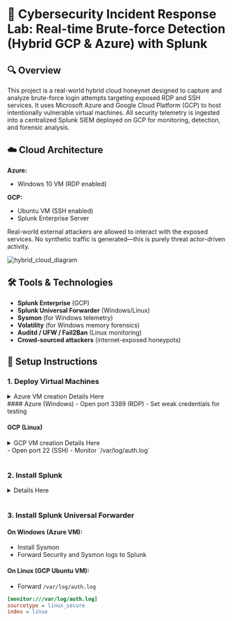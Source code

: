 # 🔐 Cybersecurity Incident Response Lab: Real-time Brute-force Detection (Hybrid GCP & Azure) with Splunk

## 🔍 Overview

This project is a real-world hybrid cloud honeynet designed to capture and analyze brute-force login attempts targeting exposed RDP and SSH services. It uses Microsoft Azure and Google Cloud Platform (GCP) to host intentionally vulnerable virtual machines. All security telemetry is ingested into a centralized Splunk SIEM deployed on GCP for monitoring, detection, and forensic analysis.
## ☁️ Cloud Architecture

**Azure:**
- Windows 10 VM (RDP enabled)

**GCP:**
- Ubuntu VM (SSH enabled)
- Splunk Enterprise Server

Real-world external attackers are allowed to interact with the exposed services. No synthetic traffic is generated—this is purely threat actor-driven activity.


![hybrid_cloud_diagram](https://github.com/user-attachments/assets/2a054a08-06b1-43da-9c97-6da242556081)



## 🛠 Tools & Technologies

- **Splunk Enterprise** (GCP)
- **Splunk Universal Forwarder** (Windows/Linux)
- **Sysmon** (for Windows telemetry)
- **Volatility** (for Windows memory forensics)
- **Auditd / UFW / Fail2Ban** (Linux monitoring)
- **Crowd-sourced attackers** (internet-exposed honeypots)

## 🔧 Setup Instructions

### 1. Deploy Virtual Machines
    
  <details><summary>Azure VM creation Details Here</summary>
# Azure VM Creation Guide

This guide provides step-by-step instructions for creating a Virtual Machine (VM) in Azure using the Azure Portal. Each step includes images for better visualization.

## Step 1: Log in to the Azure Portal
1. **Open your web browser** and navigate to the 

2. **Sign in** with your Azure account credentials.

---

## Step 2: Create a New Resource
1. On the Azure Portal dashboard, click on **"Create a resource"** in the left-hand menu.



2. In the "Search the Marketplace" box, type **"Virtual Machine"** and select **"Virtual Machine"** from the dropdown options.

   <img width="689" alt="Screenshot 2024-10-26 181711" src="https://github.com/user-attachments/assets/0194a6e9-9626-4f80-9841-6a45570312a2">


---

## Step 3: Configure Basic Settings
1. **Subscription**: Select the Azure subscription you want to use.
2. **Resource Group**:
   - Create a new resource group by clicking **"Create new"** or select an existing one from the dropdown.
  
   <img width="598" alt="Screenshot 2024-10-26 181619" src="https://github.com/user-attachments/assets/19aa5c91-d26b-4c4b-ac29-45dc83c6e8b2">
   


3. **Virtual Machine Name**: Enter a name for your VM.
4. **Region**: Choose the region where you want your VM to be located (e.g., East US, West Europe).
5. **Availability Options**: Select any availability options based on your needs.
6. **Image**: Choose the operating system you want to use (e.g., Windows Server, Ubuntu).
7. **Size**: Click on the **"Select size"** link to choose the VM size.

<img width="608" alt="Screenshot 2024-10-26 181823" src="https://github.com/user-attachments/assets/eed8f37c-030b-4e6c-abb4-fa41e0ad97b3">

<img width="580" alt="Screenshot 2024-10-26 181920" src="https://github.com/user-attachments/assets/04313f7d-4137-4116-8150-4de708ffd8df">


---

## Step 4: Configure Administrator Account
1. **Username**: Enter the administrator username for your VM.
2. **Password**: Create and confirm a password for the admin account.
3. **Inbound Port Rules**: Select the ports you want to allow.

<img width="583" alt="Screenshot 2024-10-26 191651" src="https://github.com/user-attachments/assets/7544cec1-32af-4b02-877e-e91eaf561f96">

<img width="589" alt="Screenshot 2024-10-26 191900" src="https://github.com/user-attachments/assets/043332d0-a96c-485f-8996-37b3a6fb462c">


---

## Step 5: Configure Networking
1. **Virtual Network**: Choose an existing virtual network or create a new one.
2. **Subnet**: Select a subnet from the dropdown or create a new one.
3. **Public IP**: Ensure you have a public IP assigned to your VM.
4. **Network Security Group**: Select the default option or create a new NSG.

 
<img width="596" alt="Screenshot 2024-10-26 182038" src="https://github.com/user-attachments/assets/131fb72d-030d-41af-95c7-9df1c0b5308c">


---

## Step 6: Configure Management Options
1. **Monitoring**: Choose whether to enable monitoring options, but I will leave it as default.
2. **Identity and Access Management**: If needed, enable managed identity for Azure resources.

   <img width="585" alt="Screenshot 2024-10-26 182108" src="https://github.com/user-attachments/assets/5e0350b8-aa30-423b-8118-004e6e2bc8de">


---


   

---

## Step 7: Review and Create
1. Click on the **"Review + create"** button at the bottom of the page.

<img width="562" alt="Screenshot 2024-10-26 182157" src="https://github.com/user-attachments/assets/5e0114e8-6257-4266-92a2-1fde16061133">


2. Review your settings and click **"Create"** to start the deployment.

---

## Step 8: Wait for Deployment
1. Azure will begin deploying your VM. You will see a progress screen.

   <img width="856" alt="Screenshot 2024-10-26 191157" src="https://github.com/user-attachments/assets/17964e35-4b88-48ae-abff-e58bae0d4182">


2. Once the deployment is complete, you will receive a notification.

---

## Step 9: Access Your VM
1. Go to the **"Virtual machines"** section in the Azure Portal.
2. Click on the VM you just created.
3. To connect to your VM:
   - For Windows VMs, search and click select **"RDP"**.
   - For Linux VMs, search powershell for window and sign-in using your **"SSH"** credentials which include your username and public IP and password

  <img width="304" alt="Screenshot 2024-10-26 182438" src="https://github.com/user-attachments/assets/0cd778b7-9a80-46fa-9320-e362597c8123">

<img width="574" alt="Screenshot 2024-10-26 182352" src="https://github.com/user-attachments/assets/75059cf7-c9d6-4d9a-bbb1-59580cb9ca23">

---

## Conclusion
You have successfully created a Virtual Machine in Azure using the Azure Portal! From here, you can configure your VM further, install applications, or use it for testing and development. 

</details>
#### Azure (Windows)
- Open port 3389 (RDP)
- Set weak credentials for testing

#### GCP (Linux)
<details><summary>GCP VM creation Details Here</summary>

Here’s a step-by-step guide to create a Linux (Ubuntu) VM on Google Cloud Platform (GCP):

✅ Step 1: Set Up a Google Cloud Project
- Go to Google Cloud Console.

- Click on the project drop-down (top-left next to Google Cloud logo).

- Select an existing project or click "New Project".

- Give it a name, optionally set a billing account, then click "Create".

✅ Step 2: Enable Compute Engine API
1. In the GCP Console, navigate to: 

bash 

`` Navigation Menu > Compute Engine > VM instances ``

![Screenshot 2025-05-21 143501](https://github.com/user-attachments/assets/d0ba917b-8bd9-404d-823b-d1eaba2d21a1)

2. Click "Enable" to activate the Compute Engine API if prompted. This may take a few moments.

✅ Step 3: Create a VM Instance
Once you're on the VM instances page, click "Create Instance".

![Screenshot 2025-05-21 143554](https://github.com/user-attachments/assets/bddb843a-7b9a-45cc-972d-5d8839e50d74)


## Configure the VM:
Name: Choose a name (e.g., ubuntu-vm-demo)

![Screenshot 2025-05-21 143619](https://github.com/user-attachments/assets/23b1849d-80ee-4c39-b59d-575be10a0eda)


Region & Zone: Pick your preferred region and zone (e.g., us-central1-a)

Machine Configuration:

Series: E2 (cost-efficient) or N2 if you need more power.

![Screenshot 2025-05-21 143656](https://github.com/user-attachments/assets/0ca813ab-9fa0-48e4-9f65-ab81de7a7535)


Machine type: e2-medium (2 vCPU, 4 GB RAM) is a common choice.

## Boot Disk (OS):
Click on “Change” under the Boot disk section.

![Screenshot 2025-05-21 143743](https://github.com/user-attachments/assets/ae659eb2-75bd-4c6b-891c-04abe061bcc0)


Choose:

Operating System: Ubuntu

![Screenshot 2025-05-21 143755](https://github.com/user-attachments/assets/c9dd2967-d658-40a0-9b12-38a74ee707ce)

Version: Ubuntu 22.04 LTS (or latest available)

Boot disk type: Standard persistent disk (for cost-saving) or SSD (for performance)

Click Select

## Firewall:
Under Firewall, check:

✅ "Allow HTTP traffic" (if you’ll host a web server)

✅ "Allow HTTPS traffic"

![Screenshot 2025-05-21 143838](https://github.com/user-attachments/assets/90c8b511-594e-4e48-a857-007ef965ddee)


✅ Step 4: Create the VM
Click the “Create” button at the bottom.

![Screenshot 2025-07-03 142507](https://github.com/user-attachments/assets/5a2b7b30-4854-453f-98fd-0b7a49736bdb)


GCP will now provision your Ubuntu VM. This may take 30–60 seconds.

✅ Step 5: Connect to the VM (via SSH)
Once your instance is running:

On the VM list, click "SSH" next to your instance.

![Screenshot 2025-07-04 172823](https://github.com/user-attachments/assets/3b484150-4e84-4d68-b5e8-c70fbd76bc22)


It will open a browser-based SSH terminal.


You now have shell access to your Ubuntu VM!

![Screenshot 2025-07-04 172950](https://github.com/user-attachments/assets/f0838dea-2ad7-4793-bb8e-ac4f15215396)


</details>
- Open port 22 (SSH)
- Monitor `/var/log/auth.log`

#
### 2. Install Splunk  
<details><summary>Details Here</summary>

Let's walk through the Splunk installation process step by step. Splunk is a powerful platform for searching, monitoring, and analyzing machine-generated big data. The process can vary slightly depending on your operating system, but I'll guide you through the basic installation on Linux and Windows.

✅ 1. Download Splunk
For Linux (DEB):
- Visit the Splunk download page. ``https://www.splunk.com/en_us/download``
- Sign-in or create an account and it would give you access to the download page.

Choose the version for Linux (RPM/DEB) depending on your system architecture:

But for this Project I will be using DED for Debian-based systems (Ubuntu, etc.)

![Screenshot 2025-07-04 175645](https://github.com/user-attachments/assets/d8ecdf25-4465-4f13-bcd2-90a87963ba22)


DEB-based (Ubuntu, Debian):
- Open a terminal. 
- Paste the deb command you copied : ``  sudo wget -O splunkforwarder-9.4.3-237ebbd22314-linux-amd64.deb "https://download.splunk.com/products/universalforwarder/releases/9.4.3/linux/splunkforwarder-9.4.3-237ebbd22314-linux-amd64.deb" ``
- 
![Screenshot 2025-07-04 175245](https://github.com/user-attachments/assets/388c59c9-e090-4a7c-8e9e-9a2c952ff58f)

  
- Install the downloaded .deb package using dpkg. `` sudo dpkg -i ``

✅ 2. Start Splunk
Linux:
1. After installation, you need to start Splunk from the command line. Go to the directory where Splunk is installed:

``cd /opt/splunk/bin``

2. Start Splunk:

   ``sudo ./splunk start --accept-license``

  - Important: The --accept-license flag ensures that you accept the Splunk license agreement.

  - Splunk will prompt you to create a username and password for the admin account.

    #
✅ 3. Access Splunk Web Interface
Once Splunk is running, you can access the web interface to start configuring and using Splunk.

Open a web browser and navigate to:

For local installation: http://localhost:8000

For remote installation: http://<server-ip>:8000

You should be prompted to log in with the admin username and password you created during the installation process.

    ![Screenshot 2025-07-04 194003](https://github.com/user-attachments/assets/0be0b141-9aea-4303-91fe-d476bc38fa2b)


</details>


#
### 3. Install Splunk Universal Forwarder

#### On Windows (Azure VM):
- Install Sysmon
- Forward Security and Sysmon logs to Splunk

#### On Linux (GCP Ubuntu VM):
- Forward `/var/log/auth.log`

```ini
[monitor:///var/log/auth.log]
sourcetype = linux_secure
index = linux
```

